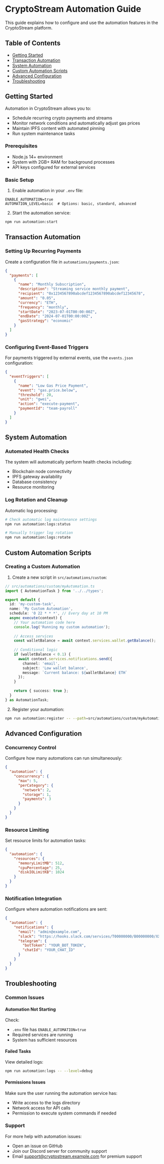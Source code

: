 # CryptoStream Automation Guide

This guide explains how to configure and use the automation features in the CryptoStream platform.

## Table of Contents

- [Getting Started](#getting-started)
- [Transaction Automation](#transaction-automation)
- [System Automation](#system-automation)
- [Custom Automation Scripts](#custom-automation-scripts)
- [Advanced Configuration](#advanced-configuration)
- [Troubleshooting](#troubleshooting)

## Getting Started

Automation in CryptoStream allows you to:

- Schedule recurring crypto payments and streams
- Monitor network conditions and automatically adjust gas prices
- Maintain IPFS content with automated pinning
- Run system maintenance tasks

### Prerequisites

- Node.js 14+ environment
- System with 2GB+ RAM for background processes
- API keys configured for external services

### Basic Setup

1. Enable automation in your `.env` file:

```
ENABLE_AUTOMATION=true
AUTOMATION_LEVEL=basic  # Options: basic, standard, advanced
```

2. Start the automation service:

```bash
npm run automation:start
```

## Transaction Automation

### Setting Up Recurring Payments

Create a configuration file in `automations/payments.json`:

```json
{
  "payments": [
    {
      "name": "Monthly Subscription",
      "description": "Streaming service monthly payment",
      "recipient": "0x1234567890abcdef1234567890abcdef12345678",
      "amount": "0.05",
      "currency": "ETH",
      "frequency": "monthly",
      "startDate": "2023-07-01T00:00:00Z",
      "endDate": "2024-07-01T00:00:00Z",
      "gasStrategy": "economic"
    }
  ]
}
```

### Configuring Event-Based Triggers

For payments triggered by external events, use the `events.json` configuration:

```json
{
  "eventTriggers": [
    {
      "name": "Low Gas Price Payment",
      "event": "gas.price.below",
      "threshold": 20,
      "unit": "gwei",
      "action": "execute-payment",
      "paymentId": "team-payroll"
    }
  ]
}
```

## System Automation

### Automated Health Checks

The system will automatically perform health checks including:

- Blockchain node connectivity
- IPFS gateway availability
- Database consistency
- Resource monitoring

### Log Rotation and Cleanup

Automatic log processing:

```bash
# Check automatic log maintenance settings
npm run automation:logs:status

# Manually trigger log rotation
npm run automation:logs:rotate
```

## Custom Automation Scripts

### Creating a Custom Automation

1. Create a new script in `src/automations/custom`:

```typescript
// src/automations/custom/myAutomation.ts
import { AutomationTask } from '../../types';

export default {
  id: 'my-custom-task',
  name: 'My Custom Automation',
  schedule: '0 22 * * *', // Every day at 10 PM
  async execute(context) {
    // Your automation code here
    console.log('Running my custom automation');
    
    // Access services
    const walletBalance = await context.services.wallet.getBalance();
    
    // Conditional logic
    if (walletBalance < 0.1) {
      await context.services.notifications.send({
        channel: 'email',
        subject: 'Low wallet balance',
        message: `Current balance: ${walletBalance} ETH`
      });
    }
    
    return { success: true };
  }
} as AutomationTask;
```

2. Register your automation:

```bash
npm run automation:register -- --path=src/automations/custom/myAutomation.ts
```

## Advanced Configuration

### Concurrency Control

Configure how many automations can run simultaneously:

```json
{
  "automation": {
    "concurrency": {
      "max": 5,
      "perCategory": {
        "network": 2,
        "storage": 1,
        "payments": 3
      }
    }
  }
}
```

### Resource Limiting

Set resource limits for automation tasks:

```json
{
  "automation": {
    "resources": {
      "memoryLimitMB": 512,
      "cpuPercentage": 25,
      "diskIOLimitKB": 1024
    }
  }
}
```

### Notification Integration

Configure where automation notifications are sent:

```json
{
  "automation": {
    "notifications": {
      "email": "admin@example.com",
      "slack": "https://hooks.slack.com/services/T00000000/B00000000/XXXXXXXXXXXXXXXXXXXXXXXX",
      "telegram": {
        "botToken": "YOUR_BOT_TOKEN",
        "chatId": "YOUR_CHAT_ID"
      }
    }
  }
}
```

## Troubleshooting

### Common Issues

#### Automation Not Starting

Check:
- `.env` file has `ENABLE_AUTOMATION=true`
- Required services are running
- System has sufficient resources

#### Failed Tasks

View detailed logs:

```bash
npm run automation:logs -- --level=debug
```

#### Permissions Issues

Make sure the user running the automation service has:
- Write access to the logs directory
- Network access for API calls
- Permission to execute system commands if needed

### Support

For more help with automation issues:
- Open an issue on GitHub
- Join our Discord server for community support
- Email support@cryptostream.example.com for premium support
